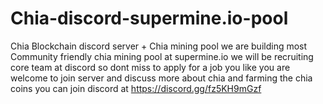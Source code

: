 # Chia-discord-supermine.io-pool
Chia Blockchain discord server + Chia mining pool 
we are building most Community friendly chia mining pool at supermine.io 
we will be recruiting core team at discord so dont miss to apply for a job you like
you are welcome to join server and discuss more about chia and farming the chia coins
you can join discord at https://discord.gg/fz5KH9mGzf
